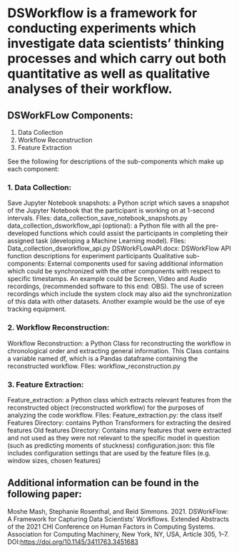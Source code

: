 # DSWorkflow is a framework for conducting experiments which investigate data scientists’ thinking processes and which carry out both quantitative as well as qualitative analyses of their workflow.

## DSWorkFLow Components:
1. Data Collection
2. Workflow Reconstruction
3. Feature Extraction

See the following for descriptions of the sub-components which make up each component:

### 1. Data Collection:
Save Jupyter Notebook snapshots: a Python script which saves a snapshot of the Jupyter Notebook that the participant is working on at 1-second intervals. 
FIles: data_collection_save_notebook_snapshots.py
data_collection_dsworkflow_api (optional): a Python file with all the pre-developed functions which could assist the participants in completing their assigned task (developing a Machine Learning model).
FIles:
Data_collection_dsworkflow_api.py
DSWorkFLowAPI.docx: DSWorkFlow API function descriptions for experiment participants
Qualitative sub-components: External components used for saving additional information which could be synchronized with the other components with respect to specific timestamps. An example could be Screen, Video and Audio recordings, (recommended software to this end: OBS). The use of screen recordings which include the system clock may also aid the synchronization of this data with other datasets. Another example would be the use of eye tracking equipment.

### 2. Workflow Reconstruction:
Workflow Reconstruction: a Python Class for reconstructing the workflow in chronological order and extracting general information. This Class contains a variable named df, which is a Pandas dataframe containing the reconstructed workflow.
FIles: workflow_reconstruction.py
	
### 3. Feature Extraction:
Feature_extraction: a Python class which extracts relevant features from the reconstructed object (reconstructed workflow) for the purposes of analyzing the code workflow.
FIles:
Feature_extraction.py: the class itself
Features Directory: contains Python Transformers for extracting the desired features
Old features Directory: Contains many features that were extracted and not used as they were not relevant to the specific model in question (such as predicting moments of stuckness)
configuration.json: this file includes configuration settings that are used by the feature files (e.g. window sizes, chosen features)

## Additional information can be found in the following paper:
Moshe Mash, Stephanie Rosenthal, and Reid Simmons. 2021. DSWorkFlow: A Framework for Capturing Data Scientists’ Workflows. Extended Abstracts of the 2021 CHI Conference on Human Factors in Computing Systems. Association for Computing Machinery, New York, NY, USA, Article 305, 1–7. DOI:https://doi.org/10.1145/3411763.3451683
 




